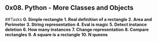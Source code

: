 ## 0x08. Python - More Classes and Objects
##Tasks
**0. Simple rectangle**
**1. Real definition of a rectangle**
**2. Area and Perimeter**
**3. String representation**
**4. Eval is magic**
**5. Detect instance deletion**
**6. How many instances**
**7. Change representation**
**8. Compare rectangles**
**9. A square is a rectangle**
**10. N queens**
